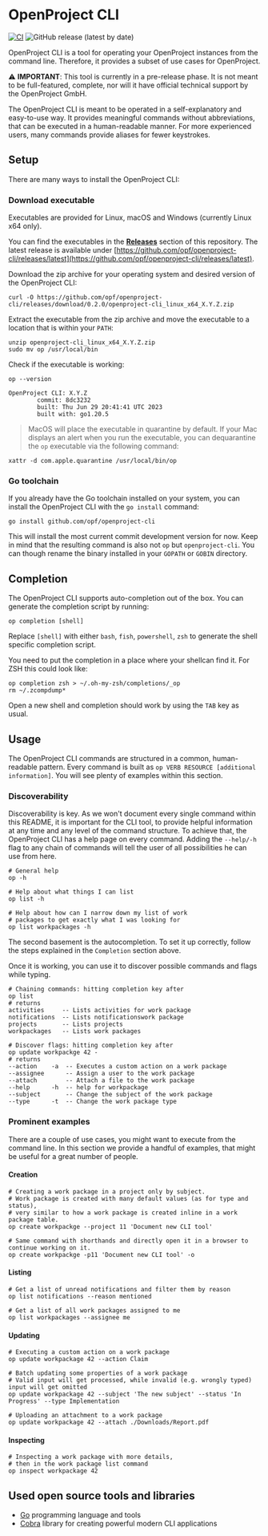 # OpenProject CLI

[![CI](https://github.com/opf/openproject-cli/actions/workflows/ci.yml/badge.svg)](https://github.com/opf/openproject-cli/actions/workflows/ci.yml)
![GitHub release (latest by date)](https://img.shields.io/github/v/release/opf/openproject-cli)

OpenProject CLI is a tool for operating your OpenProject instances from the command line. Therefore, it provides a
subset of use cases for OpenProject.

⚠️ **IMPORTANT**: This tool is currently in a pre-release phase. It is not meant to be full-featured, complete, nor will
it have official technical support by the OpenProject GmbH.

The OpenProject CLI is meant to be operated in a self-explanatory and easy-to-use way. It provides meaningful commands
without abbreviations, that can be executed in a human-readable manner. For more experienced users, many commands
provide aliases for fewer keystrokes.

## Setup

There are many ways to install the OpenProject CLI:

### Download executable

Executables are provided for Linux, macOS and Windows (currently Linux x64 only).

You can find the executables in the [**Releases**](https://github.com/opf/openproject-cli/releases/) section of this
repository. The latest release is available under
[https://github.com/opf/openproject-cli/releases/latest](https://github.com/opf/openproject-cli/releases/latest).

Download the zip archive for your operating system and desired version of the OpenProject CLI:

```shell
curl -O https://github.com/opf/openproject-cli/releases/download/0.2.0/openproject-cli_linux_x64_X.Y.Z.zip
```

Extract the executable from the zip archive and move the executable to a location that is within your `PATH`:

```shell
unzip openproject-cli_linux_x64_X.Y.Z.zip
sudo mv op /usr/local/bin
```

Check if the executable is working:

```shell
op --version

OpenProject CLI: X.Y.Z
        commit: 8dc3232
        built: Thu Jun 29 20:41:41 UTC 2023
        built with: go1.20.5
```

> MacOS will place the executable in quarantine by default. If your Mac displays an alert when you run the executable, you can dequarantine the `op` executable via the following command:

```shell
xattr -d com.apple.quarantine /usr/local/bin/op
```

### Go toolchain

If you already have the Go toolchain installed on your system, you can install the OpenProject CLI with the `go install`
command:

```shell
go install github.com/opf/openproject-cli
```

This will install the most current commit development version for now. Keep in mind that the resulting command is also
not `op` but `openproject-cli`. You can though rename the binary installed in your `GOPATH` or `GOBIN` directory.

## Completion

The OpenProject CLI supports auto-completion out of the box. You can generate the completion script by running:

```shell
op completion [shell]
```

Replace `[shell]` with either `bash`, `fish`, `powershell`, `zsh` to generate the shell specific completion script.

You need to put the completion in a place where your shellcan find it. For ZSH this could look like:

```shell
op completion zsh > ~/.oh-my-zsh/completions/_op
rm ~/.zcompdump*
```

Open a new shell and completion should work by using the `TAB` key as usual.

## Usage

The OpenProject CLI commands are structured in a common, human-readable pattern. Every command is built
as `op VERB RESOURCE [additional information]`. You will see plenty of examples within this section.

### Discoverability

Discoverability is key. As we won't document every single command within this README, it is important for the CLI tool,
to provide helpful information at any time and any level of the command structure. To achieve that, the OpenProject CLI
has a help page on every command. Adding the `--help/-h` flag to any chain of commands will tell the user of all
possibilities he can use from here.

```shell
# General help
op -h

# Help about what things I can list
op list -h

# Help about how can I narrow down my list of work
# packages to get exactly what I was looking for
op list workpackages -h
```

The second basement is the autocompletion. To set it up correctly, follow the steps explained in the `Completion`
section above.

Once it is working, you can use it to discover possible commands and flags while typing.

```shell
# Chaining commands: hitting completion key after
op list
# returns
activities     -- Lists activities for work package
notifications  -- Lists notificationswork package
projects       -- Lists projects
workpackages   -- Lists work packages

# Discover flags: hitting completion key after
op update workpackge 42 -
# returns
--action    -a  -- Executes a custom action on a work package
--assignee      -- Assign a user to the work package
--attach        -- Attach a file to the work package
--help      -h  -- help for workpackage
--subject       -- Change the subject of the work package
--type      -t  -- Change the work package type
```

### Prominent examples

There are a couple of use cases, you might want to execute from the command line. In this section we provide a handful
of examples, that might be useful for a great number of people.

#### Creation

```shell
# Creating a work package in a project only by subject.
# Work package is created with many default values (as for type and status),
# very similar to how a work package is created inline in a work package table.
op create workpackge --project 11 'Document new CLI tool'

# Same command with shorthands and directly open it in a browser to continue working on it.
op create workpackge -p11 'Document new CLI tool' -o
```

#### Listing

```shell
# Get a list of unread notifications and filter them by reason
op list notifications --reason mentioned

# Get a list of all work packages assigned to me
op list workpackages --assignee me
```

#### Updating

```shell
# Executing a custom action on a work package
op update workpackage 42 --action Claim

# Batch updating some properties of a work package
# Valid input will get processed, while invalid (e.g. wrongly typed) input will get omitted
op update workpackage 42 --subject 'The new subject' --status 'In Progress' --type Implementation

# Uploading an attachment to a work package
op update workpackage 42 --attach ./Downloads/Report.pdf
```

#### Inspecting

```shell
# Inspecting a work package with more details,
# then in the work package list command
op inspect workpackage 42
```

## Used open source tools and libraries

- [Go](https://github.com/golang/go) programming language and tools
- [Cobra](https://github.com/spf13/cobra) library for creating powerful modern CLI applications
